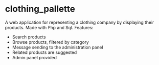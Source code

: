 # clothing_pallette
A web application for representing a clothing company by displaying their products. Made with Php and Sql.
Features:
* Search products
* Browse products, filtered by category
* Message sending to the administration panel
* Related products are suggested
* Admin panel provided

